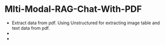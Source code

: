 # Mlti-Modal-RAG-Chat-With-PDF

- Extract data from pdf. Using Unstructured for extracting image table and text data from pdf.
- 
- 
